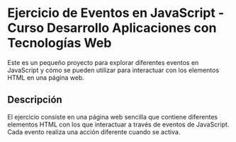 # Ejercicio de Eventos en JavaScript - Curso Desarrollo Aplicaciones con Tecnologías Web
Este es un pequeño proyecto para explorar diferentes eventos en JavaScript y cómo se pueden utilizar para interactuar con los elementos HTML en una página web.

## Descripción
El ejercicio consiste en una página web sencilla que contiene diferentes elementos HTML con los que interactuar a través de eventos de JavaScript. Cada evento realiza una acción diferente cuando se activa.
